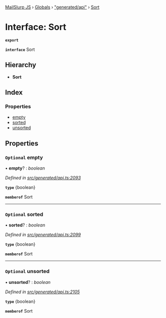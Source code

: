 [MailSlurp JS](../README.md) › [Globals](../globals.md) › ["generated/api"](../modules/_generated_api_.md) › [Sort](_generated_api_.sort.md)

# Interface: Sort

**`export`** 

**`interface`** Sort

## Hierarchy

* **Sort**

## Index

### Properties

* [empty](_generated_api_.sort.md#optional-empty)
* [sorted](_generated_api_.sort.md#optional-sorted)
* [unsorted](_generated_api_.sort.md#optional-unsorted)

## Properties

### `Optional` empty

• **empty**? : *boolean*

*Defined in [src/generated/api.ts:2093](https://github.com/mailslurp/mailslurp-client-ts-js/blob/e9348f1/src/generated/api.ts#L2093)*

**`type`** {boolean}

**`memberof`** Sort

___

### `Optional` sorted

• **sorted**? : *boolean*

*Defined in [src/generated/api.ts:2099](https://github.com/mailslurp/mailslurp-client-ts-js/blob/e9348f1/src/generated/api.ts#L2099)*

**`type`** {boolean}

**`memberof`** Sort

___

### `Optional` unsorted

• **unsorted**? : *boolean*

*Defined in [src/generated/api.ts:2105](https://github.com/mailslurp/mailslurp-client-ts-js/blob/e9348f1/src/generated/api.ts#L2105)*

**`type`** {boolean}

**`memberof`** Sort
